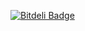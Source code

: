 [![Bitdeli Badge](https://d2weczhvl823v0.cloudfront.net/jeffrey4l/jeffrey4l.github.io/trend.png)](https://bitdeli.com/free "Bitdeli Badge")

